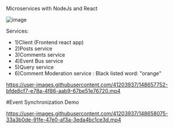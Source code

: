
Microservices with NodeJs and React 


![image](https://user-images.githubusercontent.com/41203937/148658441-32f00027-7857-4ec0-9abe-9e6466af92b3.png)


Services: 
* 1)Client (Frontend react app)
* 2)Posts service
* 3)Comments service
* 4)Event Bus service
* 5)Query service
* 6)Comment Moderation service : Black listed word: "orange"



https://user-images.githubusercontent.com/41203937/148657752-bfde8cf7-e78a-4f86-aab9-67be51e76720.mp4



#Event Synchronization Demo


https://user-images.githubusercontent.com/41203937/148658075-33a3b0de-91fe-47e0-af3a-3eda4bc1ce3d.mp4

